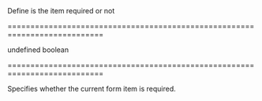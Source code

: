 <!--**
/*-------------------------------------------
    Auto-generated file. Do not modify.
-------------------------------------------

**-->
<!--d-->Define is the item required or not<!--/d-->
===========================================================================
<!--default-->undefined<!--/default-->
<!--type-->boolean<!--/type-->
===========================================================================

<!--shortDescription-->
Specifies whether the current form item is required.
<!--/shortDescription-->

<!--fullDescription-->

<!--/fullDescription-->